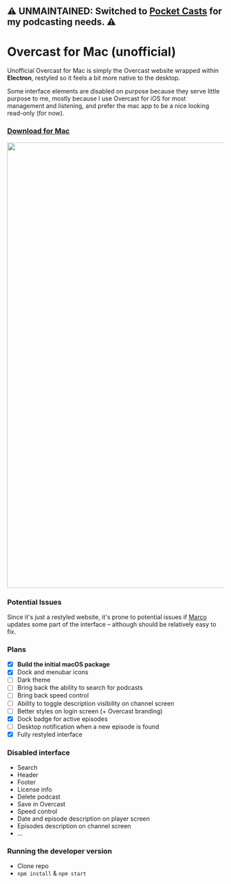 ## ⚠️ UNMAINTAINED: Switched to [Pocket Casts](http://pocketcasts.com) for my podcasting needs. ⚠️

# Overcast for Mac (unofficial)

Unofficial Overcast for Mac is simply the Overcast website wrapped within
**Electron**, restyled so it feels a bit more native to the desktop.

Some interface elements are disabled on purpose because they serve little
purpose to me, mostly because I use Overcast for iOS for most management and listening, and prefer the mac app to be a nice looking read-only (for now).

### **[Download for Mac](https://github.com/oskarkrawczyk/overcast-mac/releases)**

<img width="1036" alt="" src="https://cloud.githubusercontent.com/assets/34213/18993766/17eb58b0-8725-11e6-8a52-a631e7c57e7b.png">

### Potential Issues

Since it's just a restyled website, it's prone to potential issues if [Marco](https://twitter.com/marcoarment)
updates some part of the interface – although should be relatively easy to fix.

### Plans

- [x] **Build the initial macOS package**
- [x] Dock and menubar icons
- [ ] Dark theme
- [ ] Bring back the ability to search for podcasts
- [ ] Bring back speed control
- [ ] Ability to toggle description visibility on channel screen
- [ ] Better styles on login screen (+ Overcast branding)
- [x] Dock badge for active episodes
- [ ] Desktop notification when a new episode is found
- [x] Fully restyled interface

### Disabled interface

- Search
- Header
- Footer
- License info
- Delete podcast
- Save in Overcast
- Speed control
- Date and episode description on player screen
- Episodes description on channel screen
- ...

### Running the developer version

- Clone repo
- `npm install` & `npm start`
